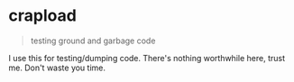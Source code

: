 # crapload
> testing ground and garbage code

I use this for testing/dumping code. There's nothing worthwhile here, trust me. Don't waste you time.
